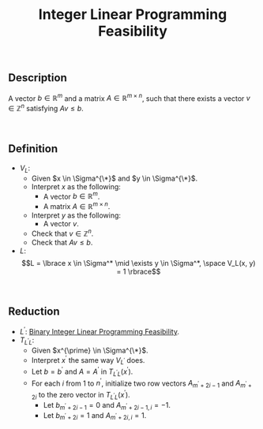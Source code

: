 # $$\text{Integer Linear Programming Feasibility}$$

<br>

## Description

A vector $b \in \mathbb{R}^m$ and a matrix $A \in \mathbb{R}^{m \times n}$, such that there exists a vector $v \in \mathbb{Z}^n$ satisfying $Av \leq b$.

<br>

## Definition

- $V_L$:
  - Given $x \in \Sigma^{\*}$ and $y \in \Sigma^{\*}$.
  - Interpret $x$ as the following:
    - A vector $b \in \mathbb{R}^m$.
    - A matrix $A \in \mathbb{R}^{m \times n}$.
  - Interpret $y$ as the following:
    - A vector $v$.
  - Check that $v \in \mathbb{Z}^n$.
  - Check that $Av \leq b$.
- $L$: $$L = \lbrace x \in \Sigma^* \mid \exists y \in \Sigma^*, \space V_L(x, y) = 1 \rbrace$$

<br>

## Reduction

- $L^{\prime}$: [Binary Integer Linear Programming Feasibility](Binary-Integer-Linear-Programming-Feasibility.md).
- $T_{L^{\prime}L}$:
  - Given $x^{\prime} \in \Sigma^{\*}$.
  - Interpret $x^{\prime}$ the same way $V_{L^{\prime}}$ does.
  - Let $b = b^{\prime}$ and $A = A^{\prime}$ in $T_{L^{\prime}L}(x^{\prime})$.
  - For each $i$ from $1$ to $n^{\prime}$, initialize two row vectors $A_{m^{\prime}+2i-1}$ and $A_{m^{\prime}+2i}$ to the zero vector in $T_{L^{\prime}L}(x^{\prime})$.
    - Let $b_{m^{\prime}+2i-1} = 0$ and $A_{m^{\prime}+2i-1,i} = -1$.
    - Let $b_{m^{\prime}+2i} = 1$ and $A_{m^{\prime}+2i,i} = 1$.
